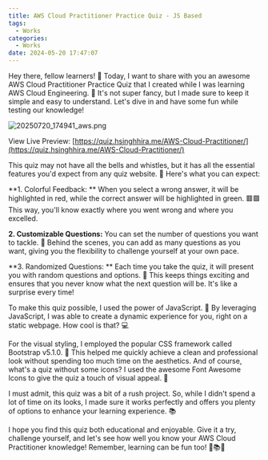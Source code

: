 ```yaml
---
title: AWS Cloud Practitioner Practice Quiz - JS Based
tags:
  - Works
categories:
  - Works
date: 2024-05-20 17:47:07
---
```


Hey there, fellow learners! 🌟 Today, I want to share with you an awesome AWS Cloud Practitioner Practice Quiz that I created while I was learning AWS Cloud Engineering. 🚀 It's not super fancy, but I made sure to keep it simple and easy to understand. Let's dive in and have some fun while testing our knowledge!

![20250720_174941_aws.png](/images/Works/20250720_174941_aws.png)

View Live Preview: [https://quiz.hsinghhira.me/AWS-Cloud-Practitioner/](https://quiz.hsinghhira.me/AWS-Cloud-Practitioner/)

This quiz may not have all the bells and whistles, but it has all the essential features you'd expect from any quiz website. 🎯 Here's what you can expect:

**1. Colorful Feedback: ** When you select a wrong answer, it will be highlighted in red, while the correct answer will be highlighted in green. 🟥🟩 This way, you'll know exactly where you went wrong and where you excelled.

**2. Customizable Questions:** You can set the number of questions you want to tackle. 📝 Behind the scenes, you can add as many questions as you want, giving you the flexibility to challenge yourself at your own pace.

**3. Randomized Questions: ** Each time you take the quiz, it will present you with random questions and options. 🎲 This keeps things exciting and ensures that you never know what the next question will be. It's like a surprise every time!

To make this quiz possible, I used the power of JavaScript. 🚀 By leveraging JavaScript, I was able to create a dynamic experience for you, right on a static webpage. How cool is that? 💻

For the visual styling, I employed the popular CSS framework called Bootstrap v5.1.0. 🎨 This helped me quickly achieve a clean and professional look without spending too much time on the aesthetics. And of course, what's a quiz without some icons? I used the awesome Font Awesome Icons to give the quiz a touch of visual appeal. 🌟

I must admit, this quiz was a bit of a rush project. So, while I didn't spend a lot of time on its looks, I made sure it works perfectly and offers you plenty of options to enhance your learning experience. 📚

I hope you find this quiz both educational and enjoyable. Give it a try, challenge yourself, and let's see how well you know your AWS Cloud Practitioner knowledge! Remember, learning can be fun too! 🌈📚💡
